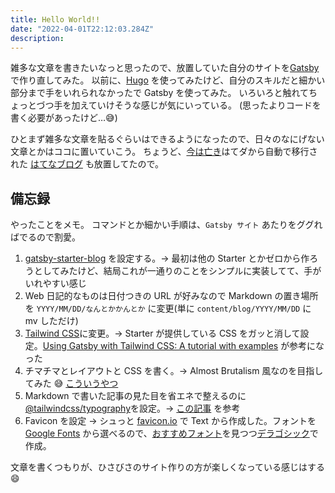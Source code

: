 ```yaml
---
title: Hello World!!
date: "2022-04-01T22:12:03.284Z"
description:
---
```


雑多な文章を書きたいなっと思ったので、放置していた自分のサイトを[Gatsby](https://www.gatsbyjs.com/)で作り直してみた。
以前に、[Hugo](https://gohugo.io/) を使ってみたけど、自分のスキルだと細かい部分まで手をいれられなかったで Gatsby を使ってみた。
いろいろと触れてちょっとづつ手を加えていけそうな感じが気にいっている。
(思ったよりコードを書く必要があったけど…😅)

ひとまず雑多な文章を貼るぐらいはできるようになったので、日々のなにげない文章とかはココに置いていこう。
ちょうど、[今は亡き](https://diary.hatenastaff.com/entry/2019/07/26/153015)はてダから自動で移行された [はてなブログ](https://nawoto.hatenadiary.org/) も放置してたので。

## 備忘録

やったことをメモ。
コマンドとか細かい手順は、`Gatsby サイト` あたりをググればでるので割愛。

1. [gatsby-starter-blog](https://www.gatsbyjs.com/starters/gatsbyjs/gatsby-starter-blog) を設定する。→ 最初は他の Starter とかゼロから作ろうとしてみたけど、結局これが一通りのことをシンプルに実装してて、手がいれやすい感じ
1. Web 日記的なものは日付つきの URL が好みなので Markdown の置き場所を `YYYY/MM/DD/なんとかかんとか` に変更(単に `content/blog/YYYY/MM/DD` に mv しただけ)
1. [Tailwind CSS](https://tailwindcss.com/)に変更。→ Starter が提供している CSS をガッと消して設定。[Using Gatsby with Tailwind CSS: A tutorial with examples](https://blog.logrocket.com/using-gatsby-with-tailwind-css-a-tutorial-with-examples/#building-a-header-section) が参考になった
1. チマチマとレイアウトと CSS を書く。→ Almost Brutalism 風なのを目指してみた 😅 [こういうやつ](https://www.brutalist.design/brutal-design-1/)
1. Markdown で書いた記事の見た目を省エネで整えるのに [@tailwindcss/typography](https://tailwindcss.com/docs/typography-plugin)を設定。→ [この記事](https://portground.net/dev/tailwind-markdown-tailwindcss-typography) を参考
1. Favicon を設定 → シュっと [favicon.io](https://favicon.io/) で Text から作成した。フォントを [Google Fonts](https://fonts.google.com/) から選べるので、[おすすめフォント](https://photoshopvip.net/131206)を見つつ[デラゴシック](https://fonts.google.com/specimen/Dela++Gothic+One)で作成。

文章を書くつもりが、ひさびさのサイト作りの方が楽しくなっている感じはする 😄
